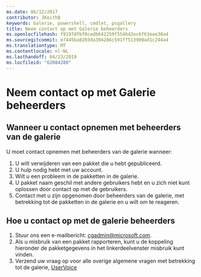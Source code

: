 ```yaml
---
ms.date: 06/12/2017
contributor: JKeithB
keywords: Galerie, powershell, cmdlet, psgallery
title: Neem contact op met Galerie beheerders
ms.openlocfilehash: f9197dfbf0cedb642259f554b42ec6f63eae30a4
ms.sourcegitcommit: e7445ba8203da304286c591ff513900ad1c244a4
ms.translationtype: MT
ms.contentlocale: nl-NL
ms.lasthandoff: 04/23/2019
ms.locfileid: "62084280"
---
```

# <a name="contact-gallery-administrators"></a>Neem contact op met Galerie beheerders

## <a name="when-to-contact-gallery-administrators"></a>Wanneer u contact opnemen met beheerders van de galerie

U moet contact opnemen met beheerders van de galerie wanneer:

1. U wilt verwijderen van een pakket die u hebt gepubliceerd.
2. U hulp nodig hebt met uw account.
3. Wilt u een probleem in de pakketten in de galerie.
4. U pakket naam geschil met andere gebruikers hebt en u zich niet kunt oplossen door contact op met de gebruikers.
5. Contact met u zijn opgenomen door beheerders van de galerie, met betrekking tot de pakketten in de galerie en u wilt om te reageren.

## <a name="how-to-contact-gallery-administrators"></a>Hoe u contact op met de galerie beheerders

1. Stuur ons een e-mailbericht: cgadmin@microsoft.com.
2. Als u misbruik van een pakket rapporteren, kunt u de koppeling hieronder de pakketgegevens in het linkerdeelvenster misbruik kunt vinden.
3. Verzend uw vraag op voor alle overige algemene vragen met betrekking tot de galerie, [UserVoice](http://windowsserver.uservoice.com/forums/301869-powershell)
